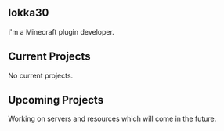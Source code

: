 ## lokka30
I'm a Minecraft plugin developer.

## Current Projects
No current projects.

## Upcoming Projects
Working on servers and resources which will come in the future.
